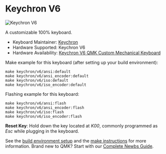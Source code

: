 # Keychron V6

![Keychron V6](https://i.imgur.com/Os99bILh.jpg)

A customizable 100% keyboard.

* Keyboard Maintainer: [Keychron](https://github.com/keychron)
* Hardware Supported: Keychron V6
* Hardware Availability: [Keychron V6 QMK Custom Mechanical Keyboard](https://www.keychron.com/products/keychron-v6-qmk-custom-mechanical-keyboard)

Make example for this keyboard (after setting up your build environment):

    make keychron/v6/ansi:default
    make keychron/v6/ansi_encoder:default
    make keychron/v6/iso:default
    make keychron/v6/iso_encoder:default

Flashing example for this keyboard:

    make keychron/v6/ansi:flash
    make keychron/v6/ansi_encoder:flash
    make keychron/v6/iso:flash
    make keychron/v6/iso_encoder:flash

**Reset Key**: Hold down the key located at *K00*, commonly programmed as *Esc* while plugging in the keyboard.

See the [build environment setup](https://docs.qmk.fm/#/getting_started_build_tools) and the [make instructions](https://docs.qmk.fm/#/getting_started_make_guide) for more information. Brand new to QMK? Start with our [Complete Newbs Guide](https://docs.qmk.fm/#/newbs).